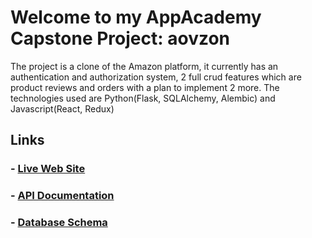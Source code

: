 # Welcome to my AppAcademy Capstone Project: aovzon

The project is a clone of the Amazon platform, it currently has an authentication and authorization system, 2 full crud features which are product reviews and orders with a plan to implement 2 more.
The technologies used are Python(Flask, SQLAlchemy, Alembic) and Javascript(React, Redux)

## Links
### - [Live Web Site](https://python-project-starter.onrender.com/)
### - [API Documentation](https://python-project-starter.onrender.com/)
### - [Database Schema](https://python-project-starter.onrender.com/)
